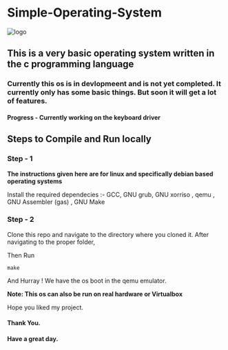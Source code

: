 # Simple-Operating-System

![logo](https://user-images.githubusercontent.com/88311744/158594136-dce39017-f7e2-4e66-a2b4-8786b01761c3.png)

## This is a very basic operating system written in the c programming language

### Currently this os is in devlopmeent and is not yet completed. It currently only has some basic things. But soon it will get a lot of features.

#### Progress - Currently working on the keyboard driver

## Steps to Compile and Run locally

### Step - 1
<strong>The instructions given here are for linux and specifically debian based operating systems</strong>

Install the required dependecies :- GCC, GNU grub, GNU xorriso , qemu , GNU Assembler (gas) , GNU Make

### Step - 2
Clone this repo and navigate to the directory where you cloned it. After navigating to the proper folder,

Then Run
```
make
```
And Hurray ! We have the os boot in the qemu emulator.

<strong>Note: This os can also be run on real hardware or Virtualbox</strong>

Hope you liked my project.

#### Thank You.
#### Have a great day.
